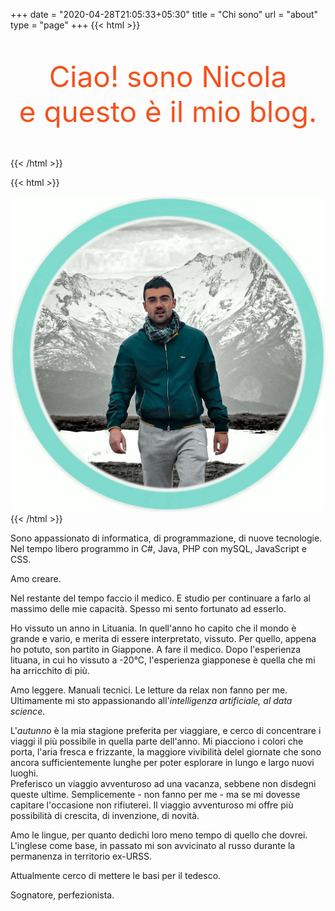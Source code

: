 +++
date = "2020-04-28T21:05:33+05:30"
title = "Chi sono"
url = "about"
type = "page"
+++
{{< html >}}
<p style="text-align: center !important; color: #f4511e; font-size: 46px !important;">
Ciao! sono Nicola<br/>
e questo è il mio blog.
</p>
{{< /html >}}

{{< html >}}
<div style="text-align: center; margin: auto;">
    <img src="images/foto_profilo.jpg" alt="Questo sono io!" class="rounded about-profile-pic" />
</div>
{{< /html >}}

Sono appassionato di informatica, di programmazione, di nuove tecnologie.
Nel tempo libero programmo in C#, Java, PHP con mySQL, JavaScript e CSS.

Amo creare.

Nel restante del tempo faccio il medico. E studio per continuare a farlo al massimo delle mie capacità. 
Spesso mi sento fortunato ad esserlo.


Ho vissuto un anno in Lituania. In quell'anno ho capito che il mondo è grande e vario, e merita di essere interpretato, vissuto. Per quello, appena ho potuto, son partito in Giappone. A fare il medico. Dopo l'esperienza lituana, in cui ho vissuto a -20°C, l'esperienza giapponese è quella che mi ha arricchito di più. 

Amo leggere. Manuali tecnici. Le letture da relax non fanno per me. Ultimamente mi sto appassionando all'_intelligenza artificiale, al data science_.

L'_autunno_ è la mia stagione preferita per viaggiare, e cerco di concentrare i viaggi il più possibile in quella parte dell'anno. Mi piacciono i colori che porta, l'aria fresca e frizzante, la maggiore vivibilità delel giornate che sono ancora sufficientemente lunghe per poter esplorare in lungo e largo nuovi luoghi.  
Preferisco un viaggio avventuroso ad una vacanza, sebbene non disdegni queste ultime. Semplicemente - non fanno per me - ma se mi dovesse capitare l'occasione non rifiuterei.
Il viaggio avventuroso mi offre più possibilità di crescita, di invenzione, di novità.

Amo le lingue, per quanto dedichi loro meno tempo di quello che dovrei. L'inglese come base, in passato mi son avvicinato al russo durante la permanenza in territorio ex-URSS. 

Attualmente cerco di mettere le basi per il tedesco.

Sognatore, perfezionista.